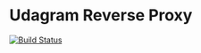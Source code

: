 # Udagram Reverse Proxy

[![Build Status](https://travis-ci.org/webrgp/udagram-reverse-proxy.svg?branch=master)](https://travis-ci.org/webrgp/udagram-reverse-proxy)